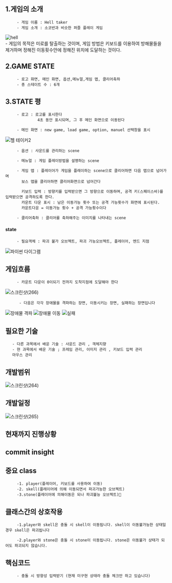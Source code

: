 ## 1.게임의 소개
         - 게임 이름 : Hell taker  
         - 게임 소개 : 소코반과 비슷한 퍼즐 플레이 게임 
   ![hell](https://encrypted-tbn0.gstatic.com/images?q=tbn%3AANd9GcRl_QFWlCf6pnCqtF83fhbUBLVG9aZpmQMOwg&usqp=CAU)  
         - 게임의 목적은 미로를 탈출하는 것이며, 게임 방법은 키보드를 이용하여 방해물들을 제거하며 정해진 이동횟수안에 정해진 위치에 도달하는 것이다.  
  ## 2.GAME STATE
         - 로고 화면, 메인 화면, 옵션,메뉴얼,게임 맵, 클리어축하  
         - 총 스테이트 수 : 6개
  ## 3.STATE 평
  
         - 로고 : 로고를 표시한다
                  4초 동안 표시되며, 그 후 메인 화면으로 이동된다
  
         - 메인 화면 : new game, load game, option, manuel 선택창을 표시
![헬 테이커2](https://user-images.githubusercontent.com/32299218/95701431-86b29900-0c84-11eb-94a9-f4a3ee8b17e0.png)

  
         - 옵션 : 사운드를 관리하는 scene
         
         - 메뉴얼 : 게임 플레이방법을 설명하는 scene
         
         - 게임 맵 : 플레이어가 게임을 플레이하는 scene으로 클리어하면 다음 맵으로 넘어가며
           보스 맵을 클리어하면 클리어화면으로 넘어간다
           
           키보드 입력 : 방향키를 입력받으면 그 방향으로 이동하며, 공격 키(스페이스바)를 입력받으면 공격하도록 한다.
           카운트 다운 표시 : 남은 이동가능 횟수 또는 공격 가능횟수가 화면에 표시된다. 
           카운트다운 = 이동가능 횟수 + 공격 가능횟수이다
           
         - 클리어축하 : 클리어를 축하해주는 이미지를 나타내는 scene
         
  #### state
         - 필요객체 : 파괴 불가 오브젝트, 파괴 가능오브젝트, 플레이어, 엔드 지점
![파이썬 다이그램](https://user-images.githubusercontent.com/32299218/94264634-fa109700-ff71-11ea-925a-e262598dae53.png)


 ## 게임흐름
         - 카운트 다운이 0이되기 전까지 도착지점에 도달해야 한다
![스크린샷(266)](https://user-images.githubusercontent.com/32299218/95701303-33d8e180-0c84-11eb-8a41-cde38f7372f4.png)

          - 다음은 각각 장애물을 격파하는 장면, 이동시키는 장면, 실패하는 장면입니다
 ![장애물 격파](https://user-images.githubusercontent.com/32299218/95701164-cd53c380-0c83-11eb-9bbd-6721fe02e7ea.jpg)
 ![장애물 이동](https://user-images.githubusercontent.com/32299218/95701186-d80e5880-0c83-11eb-9d78-10ac4a7b6c17.jpg)
 ![실패](https://user-images.githubusercontent.com/32299218/95701207-e492b100-0c83-11eb-9437-7e9338e4e7e8.jpg)
## 필요한 기술
       - 다른 과목에서 배운 기술 : 사운드 관리 , 객체지향
       - 현 과목에서 배운 기술 ; 프레임 관리, 이미지 관리 , 키보드 입력 관리
       마우스 관리
## 개발범위
     
![스크린샷(264)](https://user-images.githubusercontent.com/32299218/95700875-0a6b8600-0c83-11eb-89cb-0d7397b85bcd.png)

## 개발일정
![스크린샷(265)](https://user-images.githubusercontent.com/32299218/95700954-3dae1500-0c83-11eb-98f4-51fa1e667971.png)

## 현재까지 진행상황

## commit insight

## 중요 class
         -1. player(플레이어, 키보드를 사용하여 이동)
         -2. skell(플레이어에 의해 이동되면서 파괴가능한 오브젝트)
         -3.stone(플레이어에 의해이동은 되나 파괴불능 오브젝트)
         
## 클래스간의 상호작용
         -1.player와 skell은 충돌 시 skell이 이동됩니다. skell이 이동불가능한 상태일 경우 skell은 파괴됩니다

         -2.player와 stone은 충돌 시 stone이 이동됩니다. stone은 이동불가 상태가 되어도 파괴되지 않습니다.
## 핵심코드
         - 충돌 시 방향성 입력받기 (현재 미구현 상태라 충돌 체크만 하고 있습니다)




         
